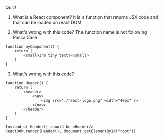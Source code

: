 Quiz!

1. What is a React component?
It is a function that returns JSX code 
and that can be loaded on react DOM


2. What's wrong with this code?
The function name is not following PascalCase
```
function myComponent() {
    return (
        <small>I'm tiny text!</small>
    )
}
```

3. What's wrong with this code?
```
function Header() {
    return (
        <header>
            <nav>
                <img src="./react-logo.png" width="40px" />
            </nav>
        </header>
    )
}

Instead of Header() should be <Header/>
ReactDOM.render(Header(), document.getElementById("root"))
```